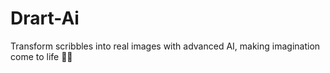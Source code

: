 # Drart-Ai
Transform scribbles into real images with advanced AI, making imagination come to life 🎨💭
